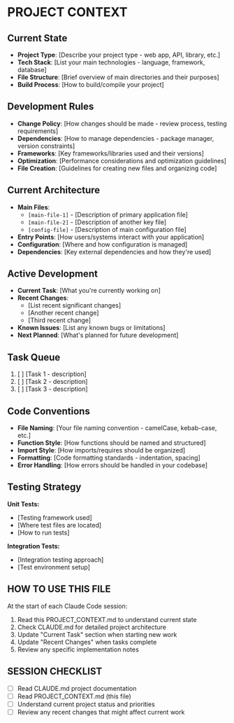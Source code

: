 # PROJECT CONTEXT

## Current State

- **Project Type**: [Describe your project type - web app, API, library, etc.]
- **Tech Stack**: [List your main technologies - language, framework, database]
- **File Structure**: [Brief overview of main directories and their purposes]
- **Build Process**: [How to build/compile your project]

## Development Rules

- **Change Policy**: [How changes should be made - review process, testing requirements]
- **Dependencies**: [How to manage dependencies - package manager, version constraints]
- **Frameworks**: [Key frameworks/libraries used and their versions]
- **Optimization**: [Performance considerations and optimization guidelines]
- **File Creation**: [Guidelines for creating new files and organizing code]

## Current Architecture

- **Main Files**: 
  - `[main-file-1]` - [Description of primary application file]
  - `[main-file-2]` - [Description of another key file]
  - `[config-file]` - [Description of main configuration file]
- **Entry Points**: [How users/systems interact with your application]
- **Configuration**: [Where and how configuration is managed]
- **Dependencies**: [Key external dependencies and how they're used]

## Active Development

- **Current Task**: [What you're currently working on]
- **Recent Changes**: 
  - [List recent significant changes]
  - [Another recent change]
  - [Third recent change]
- **Known Issues**: [List any known bugs or limitations]
- **Next Planned**: [What's planned for future development]

## Task Queue

1. [ ] [Task 1 - description]
2. [ ] [Task 2 - description]  
3. [ ] [Task 3 - description]

## Code Conventions

- **File Naming**: [Your file naming convention - camelCase, kebab-case, etc.]
- **Function Style**: [How functions should be named and structured]
- **Import Style**: [How imports/requires should be organized]
- **Formatting**: [Code formatting standards - indentation, spacing]
- **Error Handling**: [How errors should be handled in your codebase]

## Testing Strategy

**Unit Tests:**
- [Testing framework used]
- [Where test files are located]
- [How to run tests]

**Integration Tests:**
- [Integration testing approach]
- [Test environment setup]

## HOW TO USE THIS FILE

At the start of each Claude Code session:
1. Read this PROJECT_CONTEXT.md to understand current state
2. Check CLAUDE.md for detailed project architecture 
3. Update "Current Task" section when starting new work
4. Update "Recent Changes" when tasks complete
5. Review any specific implementation notes

## SESSION CHECKLIST

- [ ] Read CLAUDE.md project documentation
- [ ] Read PROJECT_CONTEXT.md (this file)  
- [ ] Understand current project status and priorities
- [ ] Review any recent changes that might affect current work
